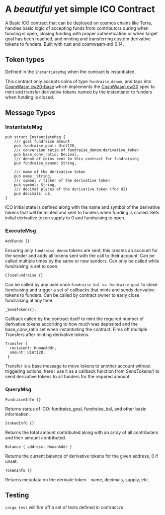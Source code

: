 # A _beautiful_ yet **simple** ICO Contract

A Basic ICO contract that can be deployed on cosmos chains like Terra, handles basic logic of accepting funds from contributors during when funding is open, closing funding with proper authentication or when target goal has been reached, and minting and transferring custom derivative tokens to funders. Built with rust and cosmwasm-std 0.14.

## Token types
Defined in the ```InstantiateMsg``` when the contract is instantiated.

This contract only accepts coins of type ```fundraise_denom```, and taps into [CosmWasm cw20-base](https://github.com/CosmWasm/cosmwasm-plus/tree/master/contracts/cw20-base) which implements the [CosmWasm cw20](https://github.com/CosmWasm/cosmwasm-plus/tree/master/packages/cw20) spec to mint and transfer derivative tokens named by the instantiator to funders when funding is closed. 

## Message Types
### InstantiateMsg
```
pub struct InstantiateMsg {
    /// goal fundraise amount
    pub fundraise_goal: Uint128,
    /// conversion ratio of fundraise_denom:derivative_token 
    pub base_conv_ratio: Decimal,
    /// denom of coins sent to this contract for fundraising
    pub fundraise_denom: String,

    /// name of the derivative token
    pub name: String,
    /// symbol / ticker of the derivative token
    pub symbol: String,
    /// decimal places of the derivative token (for UI)
    pub decimals: u8,
}
```
ICO initial state is defined along with the name and symbol of the derivative tokens that will be minted and sent to funders when funding is closed. Sets initial derivative token supply to 0 and fundraising to open.

### ExecuteMsg
```
AddFunds {}
```
Ensuring only ```fundraise_denom``` tokens are sent, this creates an account for the sender and adds all tokens sent with the call to their account. Can be called multiple times by the same or new senders. Can only be called while fundraising is set to open.

```
CloseFundraise {}
```
Can be called by any user once ```fundraise_bal >= fundraise_goal``` to close fundraising and trigger a set of callbacks that mints and sends derivative tokens to funders. Can be called by contract owner to early close fundraising at any time.

```
_SendTokens{},
```
Callback called by the contract itself to mint the required number of derivative tokens accoridng to how much was deposited and the base_conv_ratio set when instantiating the contract. Fires off multiple Transfers after minting derivative tokens.

```
Transfer {
  recipient: HumanAddr,
  amount: Uint128,
 }
 ```
Transfer is a base message to move tokens to another account without triggering actions, here I use it as a callback function from _SendTokens()_ to send derivative tokens to all funders for the required amount.

### QueryMsg
```
FundraiseInfo {}
```
Returns status of ICO: fundraise_goal, fundraise_bal, and other basic information.

```
StakedInfo {}
```
Returns the total amount contributed along with an array of all contributers and their amount contributed.

```
Balance { address: HumanAddr }
```
Returns the current balance of derivative tokens for the given address, 0 if unset.
    
```
TokenInfo {}
```
Returns metadata on the derivate token - name, decimals, supply, etc.

## Testing
```cargo test``` will fire off a set of tests defined in contract.rs

